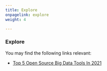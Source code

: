 ```yaml
---
title: Explore
onpagelink: explore
weight: 4

---
```


### **Explore**

You may find the following links relevant:

- [Top 5 Open Source Big Data Tools In 2021](https://blog.containerize.com/2021/05/21/top-5-open-source-big-data-tools-in-2021/)
 
